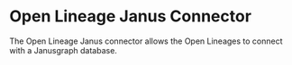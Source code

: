 <!-- SPDX-License-Identifier: Apache-2.0 -->
  
# Open Lineage Janus Connector

The Open Lineage Janus connector allows the Open Lineages to connect with a Janusgraph database.